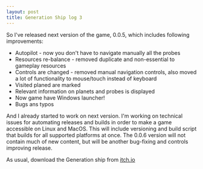 ```yaml
---
layout: post
title: Generation Ship log 3
---
```


So I've released next version of the game, 0.0.5, which includes following improvements:

* Autopilot - now you don't have to navigate manually all the probes
* Resources re-balance - removed duplicate and non-essential to gameplay resources
* Controls are changed - removed manual navigation controls, also moved a lot of functionality to mouse/touch instead of keyboard
* Visited planed are marked
* Relevant information on planets and probes is displayed
* Now game have Windows launcher! 
* Bugs ans typos

And I already started to work on next version. I'm working on technical issues for automating releases and builds in order to make a game accessible on Linux and MacOS. This will include versioning and build script that builds for all supported platforms at once. The 0.0.6 version will not contain much of new content, but will be another bug-fixing and controls improving release. 

As usual, download the Generation ship from [itch.io](https://sheix.itch.io/generation-ship)
